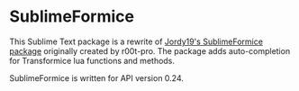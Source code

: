 SublimeFormice
==============

This Sublime Text package is a rewrite of [Jordy19's SublimeFormice package](https://github.com/Jordy19/SublimeFormice) originally created by r00t-pro.
The package adds auto-completion for Transformice lua functions and methods.

SublimeFormice is written for API version 0.24.
